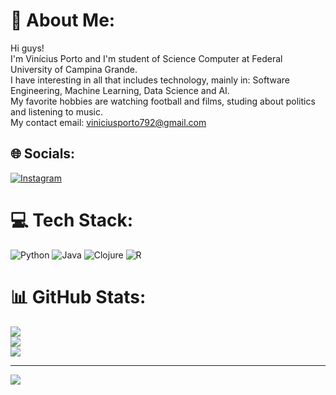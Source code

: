 # 💫 About Me:
Hi guys!<br>I'm Vinícius Porto and I'm student of Science Computer at Federal University of Campina Grande.<br>I have interesting in all that includes technology, mainly in: Software Engineering, Machine Learning, Data Science and AI.  <br>My favorite hobbies are watching football and films, studing about politics and listening to music.<br>My contact email: viniciusporto792@gmail.com


## 🌐 Socials:
[![Instagram](https://img.shields.io/badge/Instagram-%23E4405F.svg?logo=Instagram&logoColor=white)](https://instagram.com/vini_porto13) 

# 💻 Tech Stack:
![Python](https://img.shields.io/badge/python-3670A0?style=for-the-badge&logo=python&logoColor=ffdd54) ![Java](https://img.shields.io/badge/java-%23ED8B00.svg?style=for-the-badge&logo=openjdk&logoColor=white) ![Clojure](https://img.shields.io/badge/Clojure-%23Clojure.svg?style=for-the-badge&logo=Clojure&logoColor=Clojure) ![R](https://img.shields.io/badge/r-%23276DC3.svg?style=for-the-badge&logo=r&logoColor=white)
# 📊 GitHub Stats:
![](https://github-readme-stats.vercel.app/api?username=viniciusdeoliveiraporto&theme=dark&hide_border=false&include_all_commits=false&count_private=false)<br/>
![](https://github-readme-streak-stats.herokuapp.com/?user=viniciusdeoliveiraporto&theme=dark&hide_border=false)<br/>
![](https://github-readme-stats.vercel.app/api/top-langs/?username=viniciusdeoliveiraporto&theme=dark&hide_border=false&include_all_commits=false&count_private=false&layout=compact)

---
[![](https://visitcount.itsvg.in/api?id=viniciusdeoliveiraporto&icon=0&color=0)](https://visitcount.itsvg.in)

<!-- Proudly created with GPRM ( https://gprm.itsvg.in ) -->
